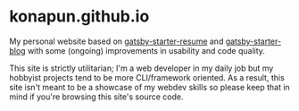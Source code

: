 # konapun.github.io

My personal website based on [gatsby-starter-resume](https://www.gatsbyjs.org/starters/anubhavsrivastava/gatsby-starter-resume/) and
[gatsby-starter-blog](https://www.gatsbyjs.org/starters/gatsbyjs/gatsby-starter-blog/)
with some (ongoing) improvements in usability and code quality.

This site is strictly utilitarian; I'm a web developer in my daily job but my
hobbyist projects tend to be more CLI/framework oriented. As a result, this site
isn't meant to be a showcase of my webdev skills so please keep that in mind if
you're browsing this site's source code.

